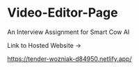 # Video-Editor-Page
An Interview Assignment for Smart Cow AI


Link to Hosted Website ->

https://tender-wozniak-d84950.netlify.app/
